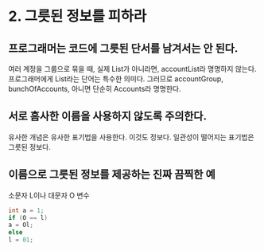 # 2. 그릇된 정보를 피하라

## **프로그래머는 코드에 그릇된 단서를 남겨서는 안 된다.** 

여러 계정을 그룹으로 묶을 때, 실제 List가 아니라면, accountList라 명명하지 않는다. 프로그래머에게 List라는 단어는 특수한 의미다. 그러므로 accountGroup, bunchOfAccounts, 아니면 단순히 Accounts라 명명한다.

## **서로 흠사한 이름을 사용하지 않도록 주의한다.** 

유사한 개념은 유사한 표기법을 사용한다. 이것도 정보다. 일관성이 떨어지는 표기법은 그릇된 정보다.

## **이름으로 그릇된 정보를 제공하는 진짜 끔찍한 예** 

소문자 L이나 대문자 O 변수

```java
int a = 1;
if (O == l)
a = Ol;
else
l = 01;
```



